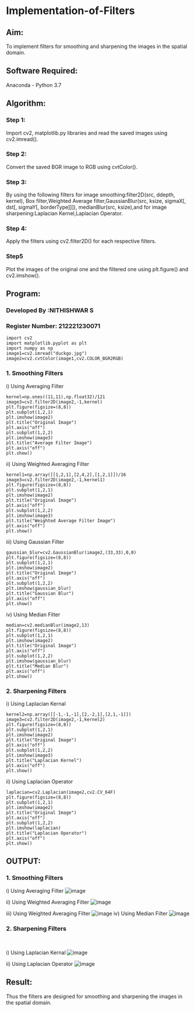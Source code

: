 # Implementation-of-Filters
## Aim:
To implement filters for smoothing and sharpening the images in the spatial domain.

## Software Required:
Anaconda - Python 3.7

## Algorithm:
### Step 1:
Import cv2, matplotlib.py libraries and read the saved images using cv2.imread().



### Step 2:
Convert the saved BGR image to RGB using cvtColor().


### Step 3:
By using the following filters for image smoothing:filter2D(src, ddepth, kernel), Box filter,Weighted Average filter,GaussianBlur(src, ksize, sigmaX[, dst[, sigmaY[, borderType]]]), medianBlur(src, ksize),and for image sharpening:Laplacian Kernel,Laplacian Operator.
### Step 4:
Apply the filters using cv2.filter2D() for each respective filters.


### Step5
Plot the images of the original one and the filtered one using plt.figure() and cv2.imshow().


## Program:
### Developed By   :NITHISHWAR S
### Register Number: 212221230071
```
import cv2
import matplotlib.pyplot as plt
import numpy as np
image1=cv2.imread("duckgo.jpg")
image2=cv2.cvtColor(image1,cv2.COLOR_BGR2RGB)
```

### 1. Smoothing Filters

i) Using Averaging Filter
```
kernel=np.ones((11,11),np.float32)/121
image3=cv2.filter2D(image2,-1,kernel)
plt.figure(figsize=(8,8))
plt.subplot(1,2,1)
plt.imshow(image2)
plt.title("Original Image")
plt.axis("off")
plt.subplot(1,2,2)
plt.imshow(image3)
plt.title("Average Filter Image")
plt.axis("off")
plt.show()
```
ii) Using Weighted Averaging Filter
```
kernel1=np.array([[1,2,1],[2,4,2],[1,2,1]])/16
image3=cv2.filter2D(image2,-1,kernel1)
plt.figure(figsize=(8,8))
plt.subplot(1,2,1)
plt.imshow(image2)
plt.title("Original Image")
plt.axis("off")
plt.subplot(1,2,2)
plt.imshow(image3)
plt.title("Weighted Average Filter Image")
plt.axis("off")
plt.show()
```
iii) Using Gaussian Filter
```
gaussian_blur=cv2.GaussianBlur(image2,(33,33),0,0)
plt.figure(figsize=(8,8))
plt.subplot(1,2,1)
plt.imshow(image2)
plt.title("Original Image")
plt.axis("off")
plt.subplot(1,2,2)
plt.imshow(gaussian_blur)
plt.title("Gaussian Blur")
plt.axis("off")
plt.show()
```

iv) Using Median Filter
```
median=cv2.medianBlur(image2,13)
plt.figure(figsize=(8,8))
plt.subplot(1,2,1)
plt.imshow(image2)
plt.title("Original Image")
plt.axis("off")
plt.subplot(1,2,2)
plt.imshow(gaussian_blur)
plt.title("Median Blur")
plt.axis("off")
plt.show()
```

### 2. Sharpening Filters
i) Using Laplacian Kernal
```
kernel2=np.array([[-1,-1,-1],[2,-2,1],[2,1,-1]])
image3=cv2.filter2D(image2,-1,kernel2)
plt.figure(figsize=(8,8))
plt.subplot(1,2,1)
plt.imshow(image2)
plt.title("Original Image")
plt.axis("off")
plt.subplot(1,2,2)
plt.imshow(image3)
plt.title("Laplacian Kernel")
plt.axis("off")
plt.show()

```
ii) Using Laplacian Operator
```
laplacian=cv2.Laplacian(image2,cv2.CV_64F)
plt.figure(figsize=(8,8))
plt.subplot(1,2,1)
plt.imshow(image2)
plt.title("Original Image")
plt.axis("off")
plt.subplot(1,2,2)
plt.imshow(laplacian)
plt.title("Laplacian Operator")
plt.axis("off")
plt.show()
```

## OUTPUT:
### 1. Smoothing Filters

i) Using Averaging Filter
![image](https://user-images.githubusercontent.com/94164665/168848211-a712bd38-7bad-491e-b101-2cffb821f9de.png)

ii) Using Weighted Averaging Filter
![image](https://user-images.githubusercontent.com/94164665/168848366-8cfe6635-e172-47e9-8d52-2485cad59200.png)


iii) Using Weighted Averaging Filter
![image](https://user-images.githubusercontent.com/94164665/168848483-f217c268-2f44-4901-87b4-38f8ed05aaa2.png)
iv) Using Median Filter
![image](https://user-images.githubusercontent.com/94164665/168848602-c5727a71-ef03-4b7e-906b-0316fdfecce2.png)


### 2. Sharpening Filters
</br>

i) Using Laplacian Kernal
![image](https://user-images.githubusercontent.com/94164665/168848665-60c56bb7-b949-48d4-83e2-797553ddce06.png)


ii) Using Laplacian Operator
![image](https://user-images.githubusercontent.com/94164665/168848777-90beee5c-a93d-4c52-94bd-f7dbe1348cfa.png)


## Result:
Thus the filters are designed for smoothing and sharpening the images in the spatial domain.
